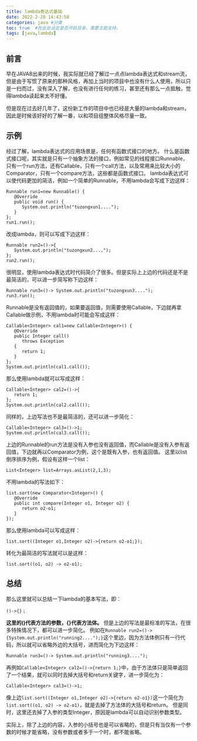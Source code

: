 ```yaml
---
title: lambda表达式基础
date: 2022-2-28 14:43:58
categories: java #分类
toc: true  #在此处设定是否开启目录，需要主题支持。
tags: [java,lambda]
---
```

## 前言
早在JAVA8出来的时候，我实际就已经了解过一点点lambda表达式和stream流，但是由于写惯了原来的那种风格，再加上当时的项目中也没有什么人使用，所以只是一扫而过，没有深入了解，也没有进行任何的练习，甚至还有那么一点抵触，觉得lambda读起来太不好懂。
<!--more-->
但是现在过去好几年了，这份新工作的项目中也已经是大量的lambda和stream，因此是时候该好好的了解一番，以和项目组整体风格尽量一致。

## 示例
经过了解，lambda表达式的应用场景是，任何有函数式接口的地方。
什么是函数式接口呢，其实就是只有一个抽象方法的接口，例如常见的线程接口Runnable，只有一个run方法，还有Callable，只有一个call方法，以及常用来比较大小的Comparator，只有一个compare方法，这些都是函数式接口。
lambda表达式可以使代码更加的简洁，例如一个简单的Runnable，不用lambda会写成下边这样：
```
Runnable run1=new Runnable() {
   @Override
   public void run() {
      System.out.println("tuzongxun1....");
   }
};
run1.run();
```

改成lambda，则可以写成下边这样：
```
Runnable run2=()->{
   System.out.println("tuzongxun2....");
};
run2.run();
```

很明显，使用lambda表达式时代码简介了很多。但是实际上上边的代码还是不是最简洁的，可以进一步简写称下边这样：
```
Runnable run3=()-> System.out.println("tuzongxun3....");
run3.run();
```

Runnable是没有返回值的，如果要返回值，则需要使用Callable，下边就再拿Callable做示例，不用lambda时可能会写成这样：
```
Callable<Integer> cal1=new Callable<Integer>() {
   @Override
   public Integer call()
      throws Exception
   {
      return 1;
   }
};
System.out.println(cal1.call());
```

那么使用lambda就可以写成这样：
```
Callable<Integer> cal2=()->{
   return 1;
};
System.out.println(cal2.call());
```

同样的，上边写法也不是最简洁的，还可以进一步简化：
```
Callable<Integer> cal3=()->1;
System.out.println(cal3.call());
```

上边的Runnable的run方法是没有入参也没有返回值，而Callable是没有入参有返回值，下边就再以Comparator为例，这个是既有入参，也有返回值。
这里以list倒序排序为例，假设有这样一个list：
```
List<Integer> list=Arrays.asList(2,1,3);
```

不用lambda的写法如下：
```
list.sort(new Comparator<Integer>() {
   @Override
   public int compare(Integer o1, Integer o2) {
      return o2-o1;
   }
});
```

那么使用lambda可以写成这样：
```
list.sort((Integer o1,Integer o2)->{return o2-o1;});
```

转化为最简洁的写法就可以是这样：
```
list.sort((o1, o2) -> o2-o1);
```

## 总结
那么这里就可以总结一下lambda的基本写法，即：
```
()->{}；
```
**这里的()代表方法的参数，{}代表方法体。**
但是上边的写法是最标准的写法，在很多特殊情况下，都可以进一步简化。
例如在`Runnable run2=()->{System.out.println("running2....");}`这个里边，因为方法体例只有一行代码，所以就可以省略外边的大括号，进而简化为下边这样：
```
Runnable run3=()-> System.out.println("running3....");
```

再例如`Callable<Integer> cal2=()->{return 1;}`中，由于方法体只是简单返回了一个结果，就可以同时去掉大括号和return关键字，进一步简化为：
```
Callable<Integer> cal3=()->1;
```

像上边`list.sort((Integer o1,Integer o2)->{return o2-o1})`这一个简化为`list.sort((o1, o2) -> o2-o1)`，就是去掉了方法体的大括号和return。
但是同时，这里还去掉了入参的类型Integer，原因是lambda可以自动识别参数类型。

实际上，除了上边的内容，入参的小括号也是可以省略的，但是只有当仅有一个参数的时候才能省略，没有参数或者多于一个时，都不能省略。